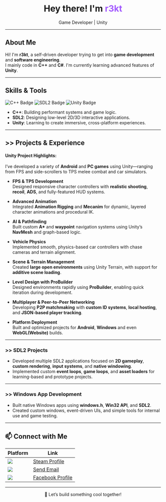<h1 align="center">Hey there! I'm <span style="color:#a259ff">r3kt</span></h1>

<p align="center">
  Game Developer | Unity 
</p>

---

## About Me

Hi! I'm **r3kt**, a self-driven developer trying to get into **game development** and **software engineering**.  
I mainly code in **C++** and **C#**. I'm currently learning advanced features of **Unity**. 

---

## Skills & Tools

<p align="left">
  <img src="https://img.shields.io/badge/C++-Intermediate-purple?style=for-the-badge&logo=cplusplus&logoColor=white" alt="C++ Badge" />
  <img src="https://img.shields.io/badge/SDL2-Advanced-blue?style=for-the-badge&logo=SDL&logoColor=white" alt="SDL2 Badge" />
  <img src="https://img.shields.io/badge/Unity-Advanced-orange?style=for-the-badge&logo=unity&logoColor=white" alt="Unity Badge" />
</p>

- **C++**: Building performant systems and game logic.
- **SDL2**: Designing low-level 2D/3D interactive applications.
- **Unity**: Learning to create immersive, cross-platform experiences.

---

## >> Projects & Experience

#### Unity Project Highlights:

I’ve developed a variety of **Android** and **PC games** using Unity—ranging from FPS and side-scrollers to TPS melee combat and car simulators.

- **FPS & TPS Development**  
  Designed responsive character controllers with **realistic shooting**, **recoil**, **ADS**, and fully-featured HUD systems.

- **Advanced Animation**  
  Integrated **Animation Rigging** and **Mecanim** for dynamic, layered character animations and procedural IK.

- **AI & Pathfinding**  
  Built custom **A\*** and **waypoint** navigation systems using Unity’s **NavMesh** and graph-based logic.

- **Vehicle Physics**  
  Implemented smooth, physics-based car controllers with chase cameras and terrain alignment.

- **Scene & Terrain Management**  
  Created **large open environments** using Unity Terrain, with support for **additive scene loading**.

- **Level Design with ProBuilder**  
  Designed environments rapidly using **ProBuilder**, enabling quick iteration during development.

- **Multiplayer & Peer-to-Peer Networking**  
  Developing **P2P matchmaking** with **custom ID systems**, **local hosting**, and **JSON-based player tracking**.

- **Platform Deployment**  
  Built and optimized projects for **Android**, **Windows** and even **WebGL(Website)** builds.

---

### >> SDL2 Projects

- Developed multiple SDL2 applications focused on **2D gameplay**, **custom rendering**, **input systems**, and **native windowing**.
- Implemented custom **event loops**, **game loops**, and **asset loaders** for learning-based and prototype projects.

---

### >> Windows App Development

- Built native Windows apps using **windows.h**, **Win32 API**, and **SDL2**.
- Created custom windows, event-driven UIs, and simple tools for internal use and game testing.

---

## 📫 Connect with Me

| Platform | Link |
|----------|------|
| <img src="https://img.shields.io/badge/Steam-R3KT__69-000000?style=for-the-badge&logo=steam&logoColor=white" /> | [Steam Profile](https://steamcommunity.com/id/r3kt_69/) |
| <img src="https://img.shields.io/badge/email-asifahmed9510@gmail.com-D14836?style=for-the-badge&logo=gmail&logoColor=white" /> | [Send Email](mailto:asifahmed9510@gmail.com) |
| <img src="https://img.shields.io/badge/Facebook-Profile-1877F2?style=for-the-badge&logo=facebook&logoColor=white" /> | [Facebook Profile](https://www.facebook.com/profile.php?id=61569442790530) |

---

<p align="center">
  🧩 Let’s build something cool together!
</p>
